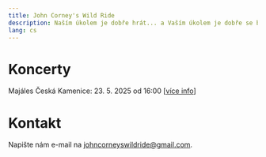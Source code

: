 ```yaml
---
title: John Corney's Wild Ride
description: Naším úkolem je dobře hrát... a Vaším úkolem je dobře se bavit!
lang: cs
---
```


# Koncerty

Majáles Česká Kamenice: 23. 5. 2025 od 16:00 [[více info](https://www.instagram.com/majalesceskakamenice/)]

# Kontakt

Napište nám e-mail na [johncorneyswildride@gmail.com](mailto:johncorneyswildride@gmail.com).
